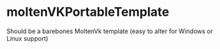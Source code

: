 # moltenVKPortableTemplate
Should be a barebones MoltenVk template (easy to alter for Windows or Linux support)
